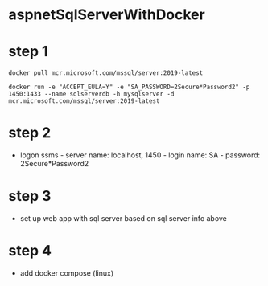 # aspnetSqlServerWithDocker

# step 1
    docker pull mcr.microsoft.com/mssql/server:2019-latest

    docker run -e "ACCEPT_EULA=Y" -e "SA_PASSWORD=2Secure*Password2" -p 1450:1433 --name sqlserverdb -h mysqlserver -d mcr.microsoft.com/mssql/server:2019-latest


# step 2

-   logon ssms
        -   server name: localhost, 1450
        -   login name: SA
        -   password: 2Secure*Password2

# step 3

-   set up web app with sql server based on sql server info above

# step 4

-   add docker compose (linux)
